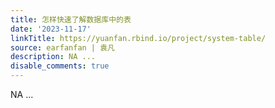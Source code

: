 ```yaml
---
title: 怎样快速了解数据库中的表
date: '2023-11-17'
linkTitle: https://yuanfan.rbind.io/project/system-table/
source: earfanfan | 袁凡
description: NA ...
disable_comments: true
---
```

NA ...